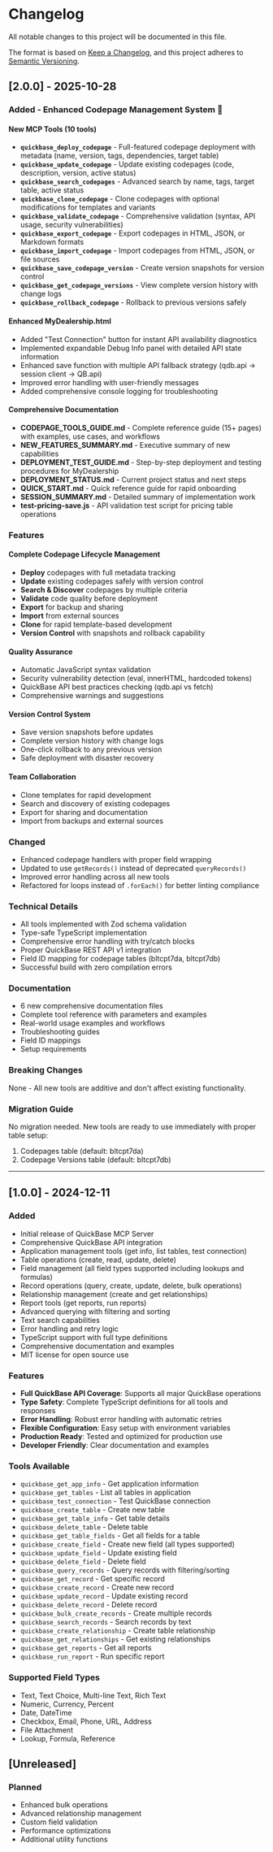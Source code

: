 # Changelog

All notable changes to this project will be documented in this file.

The format is based on [Keep a Changelog](https://keepachangelog.com/en/1.0.0/),
and this project adheres to [Semantic Versioning](https://semver.org/spec/v2.0.0.html).

## [2.0.0] - 2025-10-28

### Added - Enhanced Codepage Management System 🚀

#### New MCP Tools (10 tools)
- **`quickbase_deploy_codepage`** - Full-featured codepage deployment with metadata (name, version, tags, dependencies, target table)
- **`quickbase_update_codepage`** - Update existing codepages (code, description, version, active status)
- **`quickbase_search_codepages`** - Advanced search by name, tags, target table, active status
- **`quickbase_clone_codepage`** - Clone codepages with optional modifications for templates and variants
- **`quickbase_validate_codepage`** - Comprehensive validation (syntax, API usage, security vulnerabilities)
- **`quickbase_export_codepage`** - Export codepages in HTML, JSON, or Markdown formats
- **`quickbase_import_codepage`** - Import codepages from HTML, JSON, or file sources
- **`quickbase_save_codepage_version`** - Create version snapshots for version control
- **`quickbase_get_codepage_versions`** - View complete version history with change logs
- **`quickbase_rollback_codepage`** - Rollback to previous versions safely

#### Enhanced MyDealership.html
- Added "Test Connection" button for instant API availability diagnostics
- Implemented expandable Debug Info panel with detailed API state information
- Enhanced save function with multiple API fallback strategy (qdb.api → session client → QB.api)
- Improved error handling with user-friendly messages
- Added comprehensive console logging for troubleshooting

#### Comprehensive Documentation
- **CODEPAGE_TOOLS_GUIDE.md** - Complete reference guide (15+ pages) with examples, use cases, and workflows
- **NEW_FEATURES_SUMMARY.md** - Executive summary of new capabilities
- **DEPLOYMENT_TEST_GUIDE.md** - Step-by-step deployment and testing procedures for MyDealership
- **DEPLOYMENT_STATUS.md** - Current project status and next steps
- **QUICK_START.md** - Quick reference guide for rapid onboarding
- **SESSION_SUMMARY.md** - Detailed summary of implementation work
- **test-pricing-save.js** - API validation test script for pricing table operations

### Features

#### Complete Codepage Lifecycle Management
- **Deploy** codepages with full metadata tracking
- **Update** existing codepages safely with version control
- **Search & Discover** codepages by multiple criteria
- **Validate** code quality before deployment
- **Export** for backup and sharing
- **Import** from external sources
- **Clone** for rapid template-based development
- **Version Control** with snapshots and rollback capability

#### Quality Assurance
- Automatic JavaScript syntax validation
- Security vulnerability detection (eval, innerHTML, hardcoded tokens)
- QuickBase API best practices checking (qdb.api vs fetch)
- Comprehensive warnings and suggestions

#### Version Control System
- Save version snapshots before updates
- Complete version history with change logs
- One-click rollback to any previous version
- Safe deployment with disaster recovery

#### Team Collaboration
- Clone templates for rapid development
- Search and discovery of existing codepages
- Export for sharing and documentation
- Import from backups and external sources

### Changed
- Enhanced codepage handlers with proper field wrapping
- Updated to use `getRecords()` instead of deprecated `queryRecords()`
- Improved error handling across all new tools
- Refactored for loops instead of `.forEach()` for better linting compliance

### Technical Details
- All tools implemented with Zod schema validation
- Type-safe TypeScript implementation
- Comprehensive error handling with try/catch blocks
- Proper QuickBase REST API v1 integration
- Field ID mapping for codepage tables (bltcpt7da, bltcpt7db)
- Successful build with zero compilation errors

### Documentation
- 6 new comprehensive documentation files
- Complete tool reference with parameters and examples
- Real-world usage examples and workflows
- Troubleshooting guides
- Field ID mappings
- Setup requirements

### Breaking Changes
None - All new tools are additive and don't affect existing functionality.

### Migration Guide
No migration needed. New tools are ready to use immediately with proper table setup:
1. Codepages table (default: bltcpt7da)
2. Codepage Versions table (default: bltcpt7db)

---

## [1.0.0] - 2024-12-11

### Added
- Initial release of QuickBase MCP Server
- Comprehensive QuickBase API integration
- Application management tools (get info, list tables, test connection)
- Table operations (create, read, update, delete)
- Field management (all field types supported including lookups and formulas)
- Record operations (query, create, update, delete, bulk operations)
- Relationship management (create and get relationships)
- Report tools (get reports, run reports)
- Advanced querying with filtering and sorting
- Text search capabilities
- Error handling and retry logic
- TypeScript support with full type definitions
- Comprehensive documentation and examples
- MIT license for open source use

### Features
- **Full QuickBase API Coverage**: Supports all major QuickBase operations
- **Type Safety**: Complete TypeScript definitions for all tools and responses
- **Error Handling**: Robust error handling with automatic retries
- **Flexible Configuration**: Easy setup with environment variables
- **Production Ready**: Tested and optimized for production use
- **Developer Friendly**: Clear documentation and examples

### Tools Available
- `quickbase_get_app_info` - Get application information
- `quickbase_get_tables` - List all tables in application
- `quickbase_test_connection` - Test QuickBase connection
- `quickbase_create_table` - Create new table
- `quickbase_get_table_info` - Get table details
- `quickbase_delete_table` - Delete table
- `quickbase_get_table_fields` - Get all fields for a table
- `quickbase_create_field` - Create new field (all types supported)
- `quickbase_update_field` - Update existing field
- `quickbase_delete_field` - Delete field
- `quickbase_query_records` - Query records with filtering/sorting
- `quickbase_get_record` - Get specific record
- `quickbase_create_record` - Create new record
- `quickbase_update_record` - Update existing record
- `quickbase_delete_record` - Delete record
- `quickbase_bulk_create_records` - Create multiple records
- `quickbase_search_records` - Search records by text
- `quickbase_create_relationship` - Create table relationship
- `quickbase_get_relationships` - Get existing relationships
- `quickbase_get_reports` - Get all reports
- `quickbase_run_report` - Run specific report

### Supported Field Types
- Text, Text Choice, Multi-line Text, Rich Text
- Numeric, Currency, Percent
- Date, DateTime
- Checkbox, Email, Phone, URL, Address
- File Attachment
- Lookup, Formula, Reference

## [Unreleased]

### Planned
- Enhanced bulk operations
- Advanced relationship management
- Custom field validation
- Performance optimizations
- Additional utility functions 